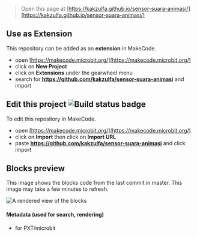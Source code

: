 
> Open this page at [https://kakzulfa.github.io/sensor-suara-animasi/](https://kakzulfa.github.io/sensor-suara-animasi/)

## Use as Extension

This repository can be added as an **extension** in MakeCode.

* open [https://makecode.microbit.org/](https://makecode.microbit.org/)
* click on **New Project**
* click on **Extensions** under the gearwheel menu
* search for **https://github.com/kakzulfa/sensor-suara-animasi** and import

## Edit this project ![Build status badge](https://github.com/kakzulfa/sensor-suara-animasi/workflows/MakeCode/badge.svg)

To edit this repository in MakeCode.

* open [https://makecode.microbit.org/](https://makecode.microbit.org/)
* click on **Import** then click on **Import URL**
* paste **https://github.com/kakzulfa/sensor-suara-animasi** and click import

## Blocks preview

This image shows the blocks code from the last commit in master.
This image may take a few minutes to refresh.

![A rendered view of the blocks](https://github.com/kakzulfa/sensor-suara-animasi/raw/master/.github/makecode/blocks.png)

#### Metadata (used for search, rendering)

* for PXT/microbit
<script src="https://makecode.com/gh-pages-embed.js"></script><script>makeCodeRender("{{ site.makecode.home_url }}", "{{ site.github.owner_name }}/{{ site.github.repository_name }}");</script>
